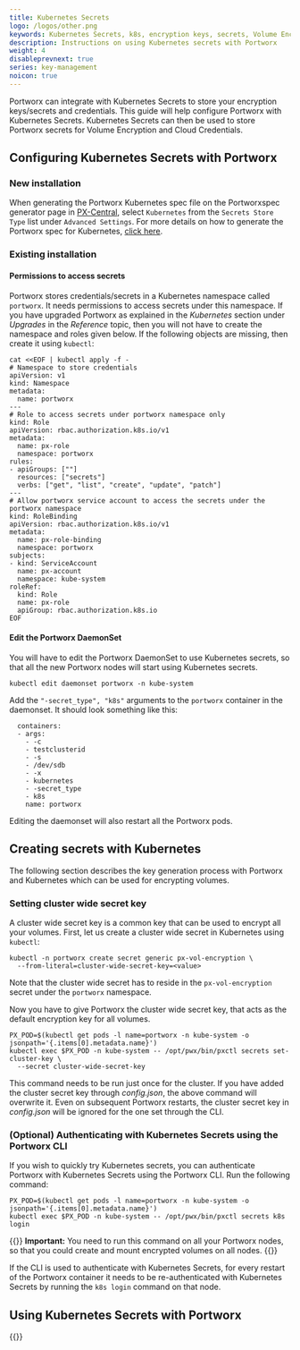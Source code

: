 ```yaml
---
title: Kubernetes Secrets
logo: /logos/other.png
keywords: Kubernetes Secrets, k8s, encryption keys, secrets, Volume Encryption, Cloud Credentials, secret store
description: Instructions on using Kubernetes secrets with Portworx
weight: 4
disableprevnext: true
series: key-management
noicon: true
---
```


Portworx can integrate with Kubernetes Secrets to store your encryption keys/secrets and credentials. This guide will help configure Portworx with Kubernetes Secrets. Kubernetes Secrets can then be used to store Portworx secrets for Volume Encryption and Cloud Credentials.

## Configuring Kubernetes Secrets with Portworx

### New installation

When generating the Portworx Kubernetes spec file on the Portworxspec generator page in [PX-Central](https://central.portworx.com), select `Kubernetes` from the `Secrets Store Type` list under `Advanced Settings`. For more details on how to generate the Portworx spec for Kubernetes, [click here](/portworx-install-with-kubernetes).

### Existing installation

#### Permissions to access secrets

Portworx stores credentials/secrets in a Kubernetes namespace called `portworx`. It needs permissions to access secrets under this namespace. If you have upgraded Portworx as explained in the _Kubernetes_ section under _Upgrades_ in the _Reference_ topic, then you will not have to create the namespace and roles given below. If the following objects are missing, then create it using `kubectl`:

```text
cat <<EOF | kubectl apply -f -
# Namespace to store credentials
apiVersion: v1
kind: Namespace
metadata:
  name: portworx
---
# Role to access secrets under portworx namespace only
kind: Role
apiVersion: rbac.authorization.k8s.io/v1
metadata:
  name: px-role
  namespace: portworx
rules:
- apiGroups: [""]
  resources: ["secrets"]
  verbs: ["get", "list", "create", "update", "patch"]
---
# Allow portworx service account to access the secrets under the portworx namespace
kind: RoleBinding
apiVersion: rbac.authorization.k8s.io/v1
metadata:
  name: px-role-binding
  namespace: portworx
subjects:
- kind: ServiceAccount
  name: px-account
  namespace: kube-system
roleRef:
  kind: Role
  name: px-role
  apiGroup: rbac.authorization.k8s.io
EOF
```

#### Edit the Portworx DaemonSet

You will have to edit the Portworx DaemonSet to use Kubernetes secrets, so that all the new Portworx nodes will start using Kubernetes secrets.

```text
kubectl edit daemonset portworx -n kube-system
```

Add the `"-secret_type", "k8s"` arguments to the `portworx` container in the daemonset. It should look something like this:

```text
  containers:
  - args:
    - -c
    - testclusterid
    - -s
    - /dev/sdb
    - -x
    - kubernetes
    - -secret_type
    - k8s
    name: portworx
```

Editing the daemonset will also restart all the Portworx pods.

## Creating secrets with Kubernetes

The following section describes the key generation process with Portworx and Kubernetes which can be used for encrypting volumes.

### Setting cluster wide secret key

A cluster wide secret key is a common key that can be used to encrypt all your volumes. First, let us create a cluster wide secret in Kubernetes using `kubectl`:

```text
kubectl -n portworx create secret generic px-vol-encryption \
  --from-literal=cluster-wide-secret-key=<value>
```

Note that the cluster wide secret has to reside in the `px-vol-encryption` secret under the `portworx` namespace.

Now you have to give Portworx the cluster wide secret key, that acts as the default encryption key for all volumes.

```text
PX_POD=$(kubectl get pods -l name=portworx -n kube-system -o jsonpath='{.items[0].metadata.name}')
kubectl exec $PX_POD -n kube-system -- /opt/pwx/bin/pxctl secrets set-cluster-key \
  --secret cluster-wide-secret-key
```

This command needs to be run just once for the cluster. If you have added the cluster secret key through _config.json_, the above command will overwrite it. Even on subsequent Portworx restarts, the cluster secret key in _config.json_ will be ignored for the one set through the CLI.

### (Optional) Authenticating with Kubernetes Secrets using the Portworx CLI

If you wish to quickly try Kubernetes secrets, you can authenticate Portworx with Kubernetes Secrets using the Portworx CLI. Run the following command:

```text
PX_POD=$(kubectl get pods -l name=portworx -n kube-system -o jsonpath='{.items[0].metadata.name}')
kubectl exec $PX_POD -n kube-system -- /opt/pwx/bin/pxctl secrets k8s login
```
{{<info>}}
**Important:**
You need to run this command on all your Portworx nodes, so that you could create and mount encrypted volumes on all nodes.
{{</info>}}

If the CLI is used to authenticate with Kubernetes Secrets, for every restart of the Portworx container it needs to be re-authenticated with Kubernetes Secrets by running the `k8s login` command on that node.


## Using Kubernetes Secrets with Portworx

{{<homelist series="kubernetes-secret-uses">}}
